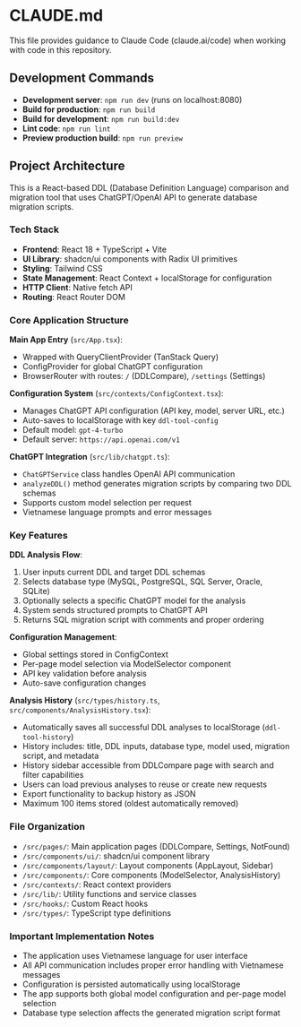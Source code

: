 # CLAUDE.md

This file provides guidance to Claude Code (claude.ai/code) when working with code in this repository.

## Development Commands

- **Development server**: `npm run dev` (runs on localhost:8080)
- **Build for production**: `npm run build`
- **Build for development**: `npm run build:dev`
- **Lint code**: `npm run lint`
- **Preview production build**: `npm run preview`

## Project Architecture

This is a React-based DDL (Database Definition Language) comparison and migration tool that uses ChatGPT/OpenAI API to generate database migration scripts.

### Tech Stack
- **Frontend**: React 18 + TypeScript + Vite
- **UI Library**: shadcn/ui components with Radix UI primitives
- **Styling**: Tailwind CSS
- **State Management**: React Context + localStorage for configuration
- **HTTP Client**: Native fetch API
- **Routing**: React Router DOM

### Core Application Structure

**Main App Entry** (`src/App.tsx`):
- Wrapped with QueryClientProvider (TanStack Query)
- ConfigProvider for global ChatGPT configuration
- BrowserRouter with routes: `/` (DDLCompare), `/settings` (Settings)

**Configuration System** (`src/contexts/ConfigContext.tsx`):
- Manages ChatGPT API configuration (API key, model, server URL, etc.)
- Auto-saves to localStorage with key `ddl-tool-config`
- Default model: `gpt-4-turbo`
- Default server: `https://api.openai.com/v1`

**ChatGPT Integration** (`src/lib/chatgpt.ts`):
- `ChatGPTService` class handles OpenAI API communication
- `analyzeDDL()` method generates migration scripts by comparing two DDL schemas
- Supports custom model selection per request
- Vietnamese language prompts and error messages

### Key Features

**DDL Analysis Flow**:
1. User inputs current DDL and target DDL schemas
2. Selects database type (MySQL, PostgreSQL, SQL Server, Oracle, SQLite)  
3. Optionally selects a specific ChatGPT model for the analysis
4. System sends structured prompts to ChatGPT API
5. Returns SQL migration script with comments and proper ordering

**Configuration Management**:
- Global settings stored in ConfigContext
- Per-page model selection via ModelSelector component
- API key validation before analysis
- Auto-save configuration changes

**Analysis History** (`src/types/history.ts`, `src/components/AnalysisHistory.tsx`):
- Automatically saves all successful DDL analyses to localStorage (`ddl-tool-history`)
- History includes: title, DDL inputs, database type, model used, migration script, and metadata
- History sidebar accessible from DDLCompare page with search and filter capabilities
- Users can load previous analyses to reuse or create new requests
- Export functionality to backup history as JSON
- Maximum 100 items stored (oldest automatically removed)

### File Organization

- `/src/pages/`: Main application pages (DDLCompare, Settings, NotFound)
- `/src/components/ui/`: shadcn/ui component library
- `/src/components/layout/`: Layout components (AppLayout, Sidebar)
- `/src/components/`: Core components (ModelSelector, AnalysisHistory)
- `/src/contexts/`: React context providers
- `/src/lib/`: Utility functions and service classes
- `/src/hooks/`: Custom React hooks
- `/src/types/`: TypeScript type definitions

### Important Implementation Notes

- The application uses Vietnamese language for user interface
- All API communication includes proper error handling with Vietnamese messages  
- Configuration is persisted automatically using localStorage
- The app supports both global model configuration and per-page model selection
- Database type selection affects the generated migration script format